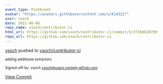 ```yaml
---
event_type: PushEvent
avatar: "https://avatars.githubusercontent.com/u/814322?"
user: vsoch
date: 2021-06-06
repo_name: vsoch/contributor-ci
html_url: https://github.com/vsoch/contributor-ci/commit/1c3710db10709fe63c6889784a9b417575d63d66
repo_url: https://github.com/vsoch/contributor-ci
---
```


<a href='https://github.com/vsoch' target='_blank'>vsoch</a> pushed to <a href='https://github.com/vsoch/contributor-ci' target='_blank'>vsoch/contributor-ci</a>

<small>adding additional extractors

Signed-off-by: vsoch <vsoch@users.noreply.github.com></small>

<a href='https://github.com/vsoch/contributor-ci/commit/1c3710db10709fe63c6889784a9b417575d63d66' target='_blank'>View Commit</a>